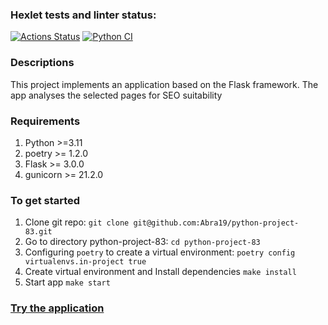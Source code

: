 ### Hexlet tests and linter status:
[![Actions Status](https://github.com/Abra19/python-project-83/actions/workflows/hexlet-check.yml/badge.svg)](https://github.com/Abra19/python-project-83/actions)
[![Python CI](https://github.com/Abra19/python-project-83/actions/workflows/python_ci.yml/badge.svg)](https://github.com/Abra19/python-project-83/actions/workflows/python_ci.yml)

### Descriptions
This project implements an application based on the Flask framework. The app analyses the selected pages for SEO suitability

### Requirements
1. Python >=3.11
2. poetry >= 1.2.0
3. Flask >= 3.0.0
4. gunicorn >= 21.2.0


### To get started
1. Clone git repo:
  `git clone git@github.com:Abra19/python-project-83.git`
2. Go to directory python-project-83:
  `cd python-project-83`
3.  Configuring `poetry` to create a virtual environment:
  `poetry config virtualenvs.in-project true`
4.  Create virtual environment and Install dependencies
  `make install`
5. Start app 
  `make start`

### [Try the application](https://first-flask-app-lbov.onrender.com/)

